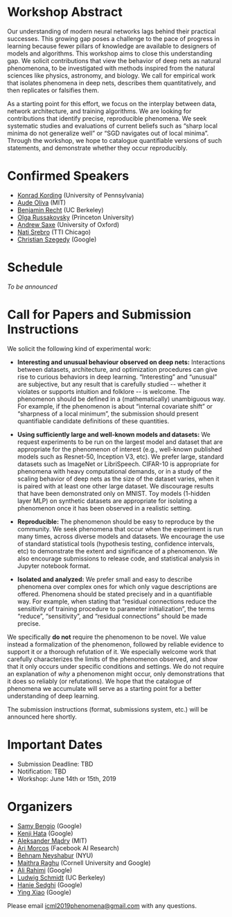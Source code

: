 # Workshop Abstract
Our understanding of modern neural networks lags behind their practical successes.
This growing gap poses a challenge to the pace of progress in learning because fewer pillars of knowledge are available to designers of models and algorithms.
This workshop aims to close this understanding gap.
We solicit contributions that view the behavior of deep nets as natural phenomenona, to be investigated with methods inspired from the natural sciences like physics, astronomy, and biology.
We call for empirical work that isolates phenomena in deep nets, describes them quantitatively, and then replicates or falsifies them.

As a starting point for this effort, we focus on the interplay between data, network architecture, and training algorithms. We are looking for contributions that identify precise, reproducible phenomena. We seek systematic studies and evaluations of current beliefs such as “sharp local minima do not generalize well” or “SGD navigates out of local minima”. Through the workshop, we hope to catalogue quantifiable versions of such statements, and demonstrate whether they occur reproducibly.



# Confirmed Speakers
- [Konrad Kording](http://koerding.com/) (University of Pennsylvania)
- [Aude Oliva](http://cvcl.mit.edu/) (MIT)
- [Benjamin Recht](https://people.eecs.berkeley.edu/~brecht/) (UC Berkeley)
- [Olga Russakovsky](http://www.cs.princeton.edu/~olgarus/) (Princeton University)
- [Andrew Saxe](http://decisions.psy.ox.ac.uk/people/saxe_site/) (University of Oxford)
- [Nati Srebro](https://ttic.uchicago.edu/~nati/) (TTI Chicago)
- [Christian Szegedy](https://ai.google/research/people/ChristianSzegedy) (Google)


# Schedule

_To be announced_


# Call for Papers and Submission Instructions

We solicit the following kind of experimental work:

- **Interesting and unusual behaviour observed on deep nets:** Interactions between datasets, architecture, and optimization procedures can give rise to curious behaviors in deep learning. “Interesting” and “unusual” are subjective, but any result that is carefully studied -- whether it violates or supports intuition and folklore -- is welcome. The phenomenon should be defined in a (mathematically) unambiguous way. For example, if the phenomenon is about “internal covariate shift” or “sharpness of a local minimum”, the submission should present quantifiable candidate definitions of these quantities.


- **Using sufficiently large and well-known models and datasets:** We request experiments to be run on the largest model and dataset that are appropriate for the phenomenon of interest (e.g., well-known published models such as Resnet-50, Inception V3, etc). We prefer large, standard datasets such as ImageNet or LibriSpeech. CIFAR-10 is appropriate for phenomena with heavy computational demands, or in a study of the scaling behavior of deep nets as the size of the dataset varies, when it is paired with at least one other large dataset. We discourage results that have been demonstrated only on MNIST. Toy models (1-hidden layer MLP) on synthetic datasets are appropriate for isolating a phenomenon once it has been observed in a realistic setting. 


- **Reproducible:** The phenomenon should be easy to reproduce by the community. We seek phenomena that occur when the  experiment is run many times, across diverse models and datasets. We encourage the use of standard statistical tools (hypothesis testing, confidence intervals, etc) to demonstrate the extent and significance of a phenomenon. We also encourage submissions to release code, and statistical analysis in Jupyter notebook format.


- **Isolated and analyzed:**  We prefer small and easy to describe phenomena over complex ones for which only vague descriptions are offered. Phenomena should be stated precisely and in a quantifiable way. For example, when stating that “residual connections reduce the sensitivity of training procedure to parameter initialization”, the terms “reduce”, “sensitivity”, and “residual connections” should be made precise.


We specifically **do not** require the phenomenon to be novel. We value instead a formalization of the phenomenon, followed by reliable evidence to support it or a thorough refutation of it.
We especially welcome work that carefully characterizes the limits of the phenomenon observed, and show that it only occurs under specific conditions and settings.
We do not require an explanation of _why_ a phenomenon might occur, only demonstrations that it does so reliably (or refutations).
We hope that the catalogue of phenomena we accumulate will serve as a starting point for a better understanding of deep learning.

The submission instructions (format, submissions system, etc.) will be announced here shortly.




# Important Dates
- Submission Deadline: TBD
- Notification: TBD
- Workshop: June 14th or 15th, 2019

# Organizers
- [Samy Bengio](https://bengio.abracadoudou.com/) (Google)
- [Kenji Hata]() (Google)
- [Aleksander Mądry](https://people.csail.mit.edu/madry/) (MIT)
- [Ari Morcos](http://www.arimorcos.com/) (Facebook AI Research)
- [Behnam Neyshabur](https://www.neyshabur.net/) (NYU)
- [Maithra Raghu](http://maithraraghu.com/) (Cornell University and Google)
- [Ali Rahimi]() (Google)
- [Ludwig Schmidt](http://people.csail.mit.edu/ludwigs/) (UC Berkeley)
- [Hanie Sedghi]() (Google)
- [Ying Xiao](https://ai.google/research/people/YingXiao) (Google)

Please email [icml2019phenomena@gmail.com](mailto:icml2019phenomena@gmail.com) with any questions.
